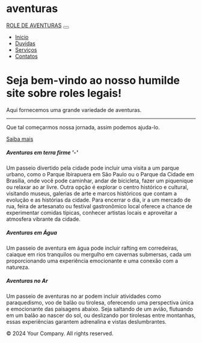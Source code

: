 # aventuras
<!DOCTYPE html>
<html>
<head>
  <title>Template Bootstrap ROLE DE AVENTURAS</title>
  <link rel="stylesheet" href="https://stackpath.bootstrapcdn.com/bootstrap/4.5.2/css/bootstrap.min.css">
</head>
<body>
  <nav class="navbar navbar-expand-lg navbar-dark bg-dark">
    <a class="navbar-brand" href="#">ROLE DE AVENTURAS</a>
    <button class="navbar-toggler" type="button" data-toggle="collapse" data-target="#navbarNav" aria-controls="navbarNav" aria-expanded="false" aria-label="Toggle navigation">
      <span class="navbar-toggler-icon"></span>
    </button>
    <div class="collapse navbar-collapse" id="navbarNav">
      <ul class="navbar-nav ml-auto">
        <li class="nav-item active">
          <a class="nav-link" href="#">Inicio</a>
        </li>
        <li class="nav-item">
          <a class="nav-link" href="#">Duvidas</a>
        </li>
        <li class="nav-item">
          <a class="nav-link" href="#">Serviços</a>
        </li>
        <li class="nav-item">
          <a class="nav-link" href="#">Contatos</a>
        </li>
      </ul>
    </div>
  </nav>
  <div class="container">
    <div class="jumbotron">
      <h1 class="display-4">Seja bem-vindo ao nosso humilde site sobre roles legais!</h1>
      <p class="lead">Aqui fornecemos uma grande variedade de aventuras.</p>
      <hr class="my-4">
      <p>Que tal começarmos nossa jornada, assim podemos ajuda-lo.</p>
      <a class="btn btn-primary btn-lg" href="#" role="button">Saiba mais</a>
    </div>
    <div class="row">
      <div class="col-md-4">
        <div class="card">
          <div class="card-body">
            <h5 class="card-title">Aventuras em terra firme '-'</h5>
            <p class="card-text">Um passeio divertido pela cidade pode incluir uma visita a um parque urbano, como o Parque Ibirapuera em São Paulo ou o Parque da Cidade em Brasília, onde você pode caminhar, andar de bicicleta, fazer um piquenique ou relaxar ao ar livre. Outra opção é explorar o centro histórico e cultural, visitando museus, galerias de arte e marcos históricos que contam a evolução e as histórias da cidade. Para encerrar o dia, ir a um mercado de rua, feira de artesanato ou festival gastronômico local oferece a chance de experimentar comidas típicas, conhecer artistas locais e aproveitar a atmosfera vibrante da cidade.</p>
          </div>
        </div>
      </div>
      <div class="col-md-4">
        <div class="card">
          <div class="card-body">
            <h5 class="card-title">Aventuras em Água</h5>
            <p class="card-text">Um passeio de aventura em água pode incluir rafting em corredeiras, caiaque em rios tranquilos ou mergulho em cavernas submersas, cada um proporcionando uma experiência emocionante e uma conexão com a natureza.</p>
          </div>
        </div>
      </div>
      <div class="col-md-4">
        <div class="card">
          <div class="card-body">
            <h5 class="card-title">Aventuras no Ar</h5>
            <p class="card-text">Um passeio de aventuras no ar podem incluir atividades como paraquedismo, voo de balão ou tirolesa, oferecendo uma perspectiva única e emocionante das paisagens abaixo. Seja saltando de um avião, flutuando em um balão ao nascer do sol, ou deslizando por tirolesas entre montanhas, essas experiências garantem adrenalina e vistas deslumbrantes.</p>
          </div>
        </div>
      </div>
    </div>
    <footer class="mt-4 text-center">
      <p>&copy; 2024 Your Company. All rights reserved.</p>
    </footer>
  </div>
  <script src="https://code.jquery.com/jquery-3.5.1.slim.min.js"></script>
  <script src="https://cdn.jsdelivr.net/npm/popper.js@1.16.0/dist/umd/popper.min.js"></script>
  <script src="https://stackpath.bootstrapcdn.com/bootstrap/4.5.2/js/bootstrap.min.js"></script>
</body>
</html>
